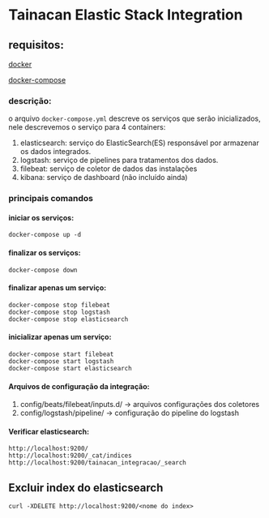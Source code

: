 # Tainacan Elastic Stack Integration
## requisitos:
[docker](https://docs.docker.com/get-docker)

[docker-compose](https://docs.docker.com/compose/install)
### descrição:
   o arquivo `docker-compose.yml` descreve os serviços que serão inicializados, nele descrevemos o serviço para 4 containers:
  
1. elasticsearch:
   serviço do ElasticSearch(ES) responsável por armazenar os dados integrados.
2. logstash:
   serviço de pipelines para tratamentos dos dados.
3. filebeat:
   serviço de coletor de dados das instalações
4. kibana:
   serviço de dashboard (não incluído ainda)


### principais comandos
#### iniciar os serviços:
```
docker-compose up -d
```

#### finalizar os serviços:
```
docker-compose down
```

#### finalizar apenas um serviço:
```
docker-compose stop filebeat
docker-compose stop logstash
docker-compose stop elasticsearch
```

#### inicializar apenas um serviço:
```
docker-compose start filebeat
docker-compose start logstash
docker-compose start elasticsearch
```
#### Arquivos de configuração da integração:

1. config/beats/filebeat/inputs.d/  -> arquivos configurações dos coletores
2. config/logstash/pipeline/ -> configuração do pipeline do logstash

#### Verificar elasticsearch:
```
http://localhost:9200/
http://localhost:9200/_cat/indices
http://localhost:9200/tainacan_integracao/_search
```

## Excluir index do elasticsearch
```
curl -XDELETE http://localhost:9200/<nome do index>
```



